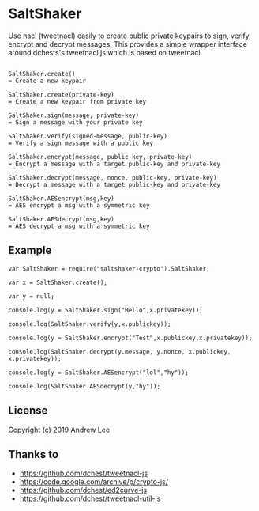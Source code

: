 # SaltShaker

Use nacl (tweetnacl) easily to create public private keypairs to sign, verify, encrypt and decrypt messages.  This provides 
a simple wrapper interface around dchests's tweetnacl.js which is based on tweetnacl.

```

SaltShaker.create()
= Create a new keypair

SaltShaker.create(private-key)
= Create a new keypair from private key

SaltShaker.sign(message, private-key)
= Sign a message with your private key

SaltShaker.verify(signed-message, public-key)
= Verify a sign message with a public key

SaltShaker.encrypt(message, public-key, private-key)
= Encrypt a message with a target public-key and private-key

SaltShaker.decrypt(message, nonce, public-key, private-key)
= Decrypt a message with a target public-key and private-key

SaltShaker.AESencrypt(msg,key)
= AES encrypt a msg with a symmetric key

SaltShaker.AESdecrypt(msg,key)
= AES decrypt a msg with a symmetric key

```

## Example

```
var SaltShaker = require("saltshaker-crypto").SaltShaker;

var x = SaltShaker.create();

var y = null;

console.log(y = SaltShaker.sign("Hello",x.privatekey));

console.log(SaltShaker.verify(y,x.publickey));

console.log(y = SaltShaker.encrypt("Test",x.publickey,x.privatekey));

console.log(SaltShaker.decrypt(y.message, y.nonce, x.publickey, x.privatekey));

console.log(y = SaltShaker.AESencrypt("lol","hy"));

console.log(SaltShaker.AESdecrypt(y,"hy"));

```

## License

Copyright (c) 2019 Andrew Lee

## Thanks to

- https://github.com/dchest/tweetnacl-js
- https://code.google.com/archive/p/crypto-js/
- https://github.com/dchest/ed2curve-js
- https://github.com/dchest/tweetnacl-util-js

